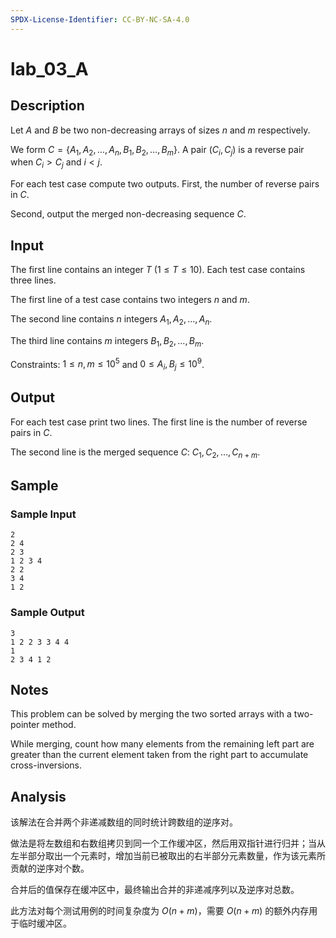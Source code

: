 ```yaml
---
SPDX-License-Identifier: CC-BY-NC-SA-4.0
---
```


# lab_03_A

## Description

Let $A$ and $B$ be two non-decreasing arrays of sizes $n$ and $m$ respectively.

We form $C = \{A_1, A_2, \dots, A_n, B_1, B_2, \dots, B_m\}$. A pair $(C_i, C_j)$ is a reverse pair when $C_i > C_j$ and $i < j$.

For each test case compute two outputs. First, the number of reverse pairs in $C$.

Second, output the merged non-decreasing sequence $C$.

## Input

The first line contains an integer $T$ ($1 \le T \le 10$). Each test case contains three lines.

The first line of a test case contains two integers $n$ and $m$.

The second line contains $n$ integers $A_1, A_2, \dots, A_n$.

The third line contains $m$ integers $B_1, B_2, \dots, B_m$.

Constraints: $1 \le n, m \le 10^5$ and $0 \le A_i, B_j \le 10^9$.

## Output

For each test case print two lines. The first line is the number of reverse pairs in $C$.

The second line is the merged sequence $C$: $C_1, C_2, \dots, C_{n+m}$.

## Sample

### Sample Input

```text
2
2 4
2 3
1 2 3 4
2 2
3 4
1 2
```

### Sample Output

```text
3
1 2 2 3 3 4 4
1
2 3 4 1 2
```

## Notes

This problem can be solved by merging the two sorted arrays with a two-pointer method.

While merging, count how many elements from the remaining left part are greater than the current element taken from the right part to accumulate cross-inversions.

## Analysis

该解法在合并两个非递减数组的同时统计跨数组的逆序对。

做法是将左数组和右数组拷贝到同一个工作缓冲区，然后用双指针进行归并；当从左半部分取出一个元素时，增加当前已被取出的右半部分元素数量，作为该元素所贡献的逆序对个数。

合并后的值保存在缓冲区中，最终输出合并的非递减序列以及逆序对总数。

此方法对每个测试用例的时间复杂度为 $O(n+m)$，需要 $O(n+m)$ 的额外内存用于临时缓冲区。
